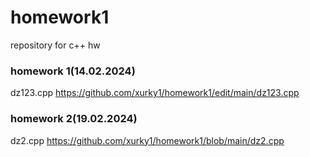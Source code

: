# homework1
repository for c++ hw  
### homework 1(14.02.2024)               
dz123.cpp https://github.com/xurky1/homework1/edit/main/dz123.cpp

### homework 2(19.02.2024)
dz2.cpp https://github.com/xurky1/homework1/blob/main/dz2.cpp
